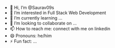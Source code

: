 - 👋 Hi, I’m @Saurav09s
- 👀 I’m interested in Full Stack Web Development
- 🌱 I’m currently learning ...
- 💞️ I’m looking to collaborate on ...
- 📫 How to reach me: connect with me on linkedin
- 😄 Pronouns: he/him
- ⚡ Fun fact: ...

<!---
Saurav09s/Saurav09s is a ✨ special ✨ repository because its `README.md` (this file) appears on your GitHub profile.
You can click the Preview link to take a look at your changes.
--->
